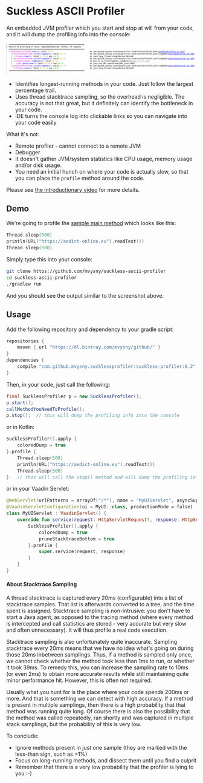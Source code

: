 # Suckless ASCII Profiler

An embedded JVM profiler which you start and stop at will from your code, and it will dump the profiling info into 
the console:

![Profiler Console](docs/images/profiler_console.png)

* Identifies longest-running methods in your code. Just follow the largest percentage trail.
* Uses thread stacktrace sampling, so the overhead is negligible. The accuracy
is not that great, but it definitely can identify the bottleneck in your code.
* IDE turns the console log into clickable links so you can navigate into your code easily

What it's not:

* Remote profiler - cannot connect to a remote JVM
* Debugger
* It doesn't gather JVM/system statistics like CPU usage, memory usage and/or disk usage.
* You need an initial hunch on where your code is actually slow, so that you can place the `profile` method around the code.

Please see [the introductionary video](https://www.youtube.com/watch?v=LhPLXStYePw) for more details.

## Demo

We're going to profile the [sample main method](tree/master/src/main/kotlin/com/github/mvysny/sucklessprofiler/SucklessProfiler.kt#L252) which looks like this:
```kotlin
Thread.sleep(500)
println(URL("https://aedict-online.eu").readText())
Thread.sleep(500)
```

Simply type this into your console:

```bash
git clone https://github.com/mvysny/suckless-ascii-profiler
cd suckless-ascii-profiler
./gradlew run
```

And you should see the output similar to the screenshot above.

## Usage

Add the following repository and dependency to your gradle script:

```groovy
repositories {
    maven { url "https://dl.bintray.com/mvysny/github/" }
}
dependencies {
    compile "com.github.mvysny.sucklessprofiler:suckless-profiler:0.2"
}
```

Then, in your code, just call the following:

```java
final SucklessProfiler p = new SucklessProfiler();
p.start();
callMethodYouNeedToProfile();
p.stop();  // this will dump the profiling info into the console
```

or in Kotlin:

```kotlin
SucklessProfiler().apply {
    coloredDump = true
}.profile {
    Thread.sleep(500)
    println(URL("https://aedict-online.eu").readText())
    Thread.sleep(500)
}   // this will call the stop() method and will dump the profiling info into the console 
```

or in your Vaadin Servlet:

```kotlin
@WebServlet(urlPatterns = arrayOf("/*"), name = "MyUIServlet", asyncSupported = true)
@VaadinServletConfiguration(ui = MyUI::class, productionMode = false)
class MyUIServlet : VaadinServlet() {
    override fun service(request: HttpServletRequest?, response: HttpServletResponse?) {
        SucklessProfiler().apply {
            coloredDump = true
            pruneStacktraceBottom = true
        }.profile {
            super.service(request, response)
        }
    }
}
```

#### About Stacktrace Sampling

A thread stacktrace is captured every 20ms (configurable) into a list of stacktrace samples. That list
is afterwards converted to a tree, and the time spent is assigned. Stacktrace sampling is non-intrusive:
you don't have to start a Java agent, as opposed to the tracing method (where every method is intercepted and call
statistics are stored - very accurate but very slow and often unnecessary). It will thus profile a real code execution.

Stacktrace sampling is also unfortunately quite inaccurate. Sampling stacktrace every 20ms means that we have no idea what's going
on during those 20ms inbetween samplings. Thus, if a method is sampled only once, we cannot check whether
the method took less than 1ms to run, or whether it took 39ms. To remedy this, you can increase the sampling rate to 10ms
(or even 2ms) to obtain more accurate results while still maintaining quite minor performance hit. However, this is often not required.

Usually what you hunt for is the place where your code spends 200ms or more. And that is something we can
detect with high accuracy. If a method is present in multiple samplings, then there is a high
probability that that method was running quite long. Of course there is also the possibility that
the method was called repeatedly, ran shortly and was captured in multiple stack samplings,
but the probability of this is very low.

To conclude:

* Ignore methods present in just one sample (they are marked with the less-than sign, such as >1%)
* Focus on long-running methods, and dissect them until you find a culprit
* Remember that there is a very low probability that the profiler is lying to you :-)
